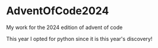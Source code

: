 # AdventOfCode2024

My work for the 2024 edition of advent of code

This year I opted for python since it is this year's discovery!
